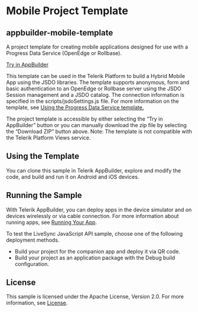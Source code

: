 
Mobile Project Template
===============
## appbuilder-mobile-template

A project template for creating mobile applications designed for use with a Progress Data Service (OpenEdge or Rollbase).

<a href="https://platform.telerik.com/#appbuilder/clone/https%3A%2F%2Fgithub.com%2FCloudDataObject%2Fappbuilder-mobile-template">Try in AppBuilder</a>

This template can be used in the Telerik Platform to build a Hybrid Mobile App using the JSDO libraries.
The template supports anonymous, form and basic authentication to an OpenEdge or Rollbase server using the JSDO Session management and a JSDO catalog. The connection information is specified in the scripts/jsdoSettings.js file. For more information on the template, see <a href="https://documentation.progress.com/output/pdo/Using_the_Progress_Data_Service_template.pdf">Using the Progress Data Service template.</a>

The project template is accessible by either selecting the “Try in AppBuilder” button or you can manually download the zip file by selecting the “Download ZIP” button above. Note: The template is not compatible with the Telerik Platform Views service.


## Using the Template

You can clone this sample in Telerik AppBuilder, explore and modify the code, and build and run it on Android and iOS devices.


## Running the Sample

With Telerik AppBuilder, you can deploy apps in the device simulator and on devices wirelessly or via cable connection. For more information about running apps, see [Running Your App][Running Your App].

To test the LiveSync JavaScript API sample, choose one of the following deployment methods.

* Build your project for the companion app and deploy it via QR code.
* Build your project as an application package with the Debug build configuration.

## License

This sample is licensed under the Apache License, Version 2.0. For more information, see [License][License].

[License]: https://github.com/CloudDataObject/appbuilder-mobile-template/blob/master/LICENSE
[Running Your App]: http://docs.telerik.com/platform/appbuilder/testing-your-app/run-your-app

